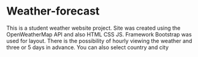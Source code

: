 # Weather-forecast
This is a student weather website project. Site was created using the OpenWeatherMap API and also HTML CSS JS. Framework Bootstrap was used for layout. There is the possibility of hourly viewing the weather and three or 5 days in advance. You can also select country and city
